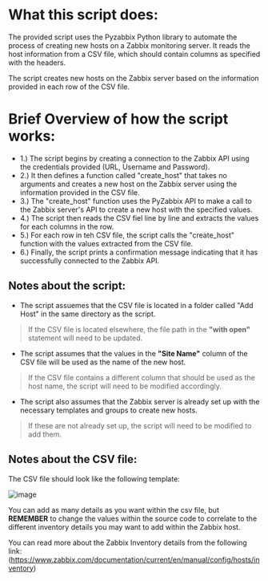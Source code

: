 # What this script does:

The provided script uses the Pyzabbix Python library to automate the process of creating new hosts on a Zabbix monitoring server. It reads the host information from a CSV file, which should contain columns as specified with the headers. 

The script creates new hosts on the Zabbix server based on the information provided in each row of the CSV file.

# Brief Overview of how the script works:

* 1.) The script begins by creating a connection to the Zabbix API using the credentials provided (URL, Username and Password).
* 2.) It then defines a function called "create_host" that takes no arguments and creates a new host on the Zabbix server using the information provided in the CSV file.
* 3.) The "create_host" function uses the PyZabbix API to make a call to the Zabbix server's API to create a new host with the specified values.
* 4.) The script then reads the CSV fiel line by line and extracts the values for each columns in the row.
* 5.) For each row in teh CSV file, the script calls the "create_host" function with the values extracted from the CSV file.
* 6.) Finally, the script prints a confirmation message indicating that it has successfully connected to the Zabbix API.

## Notes about the script:

* The script assuemes that the CSV file is located in a folder called "Add Host" in the same directory as the script.
> If the CSV file is located elsewhere, the file path in the __"with open"__ statement will need to be updated.

* The script assumes that the values in the __"Site Name"__ column of the CSV file will be used as the name of the new host.
> If the CSV file contains a different column that should be used as the host name, the script will need to be modified accordingly.

* The script also assumes that the Zabbix server is already set up with the necessary templates and groups to create new hosts.
> If these are not already set up, the script will need to be modified to add them.

## Notes about the CSV file:

The CSV file should look like the following template:

![image](https://user-images.githubusercontent.com/73064545/236462161-23412f29-74e3-49d9-812d-e9a901e74a0e.png)


You can add as many details as you want within the csv file, but __REMEMBER__ to change the values within the source code to correlate to the different inventory details you may want to add within the Zabbix host.

You can read more about the Zabbix Inventory details from the following link: (https://www.zabbix.com/documentation/current/en/manual/config/hosts/inventory)
